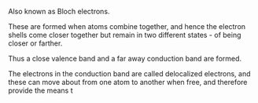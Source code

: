 Also known as Bloch electrons.

These are formed when atoms combine together, and hence the electron shells come closer together but remain in two different states - of being closer or farther.

Thus a close valence band and a far away conduction band are formed.

The electrons in the conduction band are called delocalized electrons, and these can move about from one atom to another when free, and therefore provide the means t